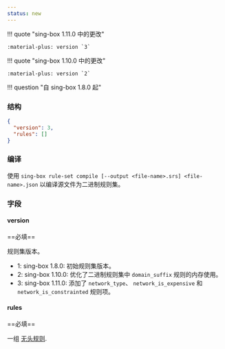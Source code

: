 ```yaml
---
status: new
---
```


!!! quote "sing-box 1.11.0 中的更改"

    :material-plus: version `3`

!!! quote "sing-box 1.10.0 中的更改"

    :material-plus: version `2`

!!! question "自 sing-box 1.8.0 起"

### 结构

```json
{
  "version": 3,
  "rules": []
}
```

### 编译

使用 `sing-box rule-set compile [--output <file-name>.srs] <file-name>.json` 以编译源文件为二进制规则集。

### 字段

#### version

==必填==

规则集版本。

* 1: sing-box 1.8.0: 初始规则集版本。
* 2: sing-box 1.10.0: 优化了二进制规则集中 `domain_suffix` 规则的内存使用。
* 3: sing-box 1.11.0: 添加了 `network_type`、 `network_is_expensive` 和 `network_is_constrainted` 规则项。

#### rules

==必填==

一组 [无头规则](../headless-rule/).
